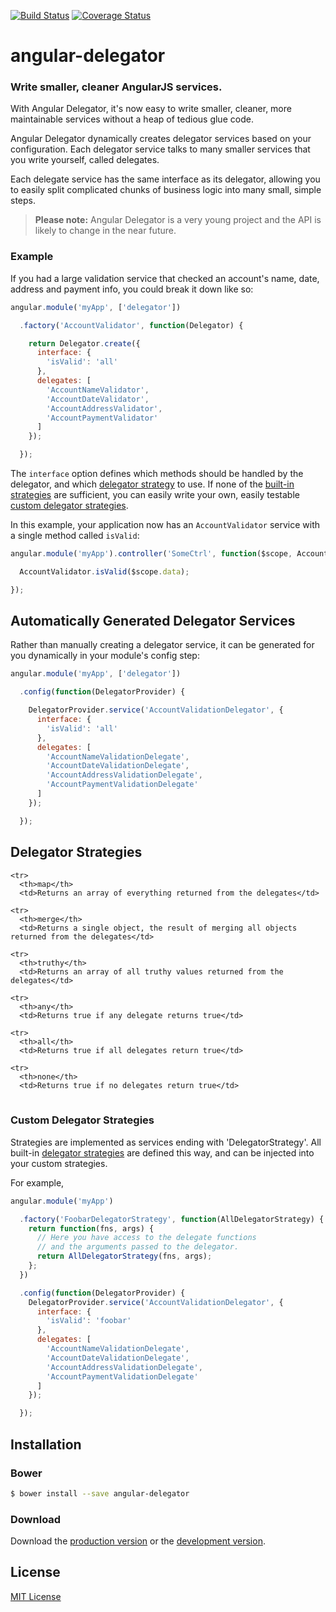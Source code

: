 [![Build Status](https://secure.travis-ci.org/markdalgleish/angular-delegator.png?branch=master)](https://travis-ci.org/markdalgleish/angular-delegator) [![Coverage Status](https://coveralls.io/repos/markdalgleish/angular-delegator/badge.png)](https://coveralls.io/r/markdalgleish/angular-delegator)

# angular-delegator

### Write smaller, cleaner AngularJS services.

With Angular Delegator, it's now easy to write smaller, cleaner, more maintainable services without a heap of tedious glue code.

Angular Delegator dynamically creates delegator services based on your configuration. Each delegator service talks to many smaller services that you write yourself, called delegates.

Each delegate service has the same interface as its delegator, allowing you to easily split complicated chunks of business logic into many small, simple steps.

> **Please note:** Angular Delegator is a very young project and the API is likely to change in the near future.

### Example

If you had a large validation service that checked an account's name, date, address and payment info, you could break it down like so:

```js
angular.module('myApp', ['delegator'])

  .factory('AccountValidator', function(Delegator) {

    return Delegator.create({
      interface: {
        'isValid': 'all'
      },
      delegates: [
        'AccountNameValidator',
        'AccountDateValidator',
        'AccountAddressValidator',
        'AccountPaymentValidator'
      ]
    });

  });
```

The `interface` option defines which methods should be handled by the delegator, and which [delegator strategy](#delegator-strategies) to use. If none of the [built-in strategies](#delegator-strategies) are sufficient, you can easily write your own, easily testable [custom delegator strategies](#custom-delegator-strategies).

In this example, your application now has an `AccountValidator` service with a single method called `isValid`:

```js
angular.module('myApp').controller('SomeCtrl', function($scope, AccountValidator) {

  AccountValidator.isValid($scope.data);

});
```

## Automatically Generated Delegator Services

Rather than manually creating a delegator service, it can be generated for you dynamically in your module's config step:

```js
angular.module('myApp', ['delegator'])

  .config(function(DelegatorProvider) {

    DelegatorProvider.service('AccountValidationDelegator', {
      interface: {
        'isValid': 'all'
      },
      delegates: [
        'AccountNameValidationDelegate',
        'AccountDateValidationDelegate',
        'AccountAddressValidationDelegate',
        'AccountPaymentValidationDelegate'
      ]
    });

  });
```

## Delegator Strategies

<table>

    <tr>
      <th>map</th>
      <td>Returns an array of everything returned from the delegates</td>

    <tr>
      <th>merge</th>
      <td>Returns a single object, the result of merging all objects returned from the delegates</td>

    <tr>
      <th>truthy</th>
      <td>Returns an array of all truthy values returned from the delegates</td>

    <tr>
      <th>any</th>
      <td>Returns true if any delegate returns true</td>

    <tr>
      <th>all</th>
      <td>Returns true if all delegates return true</td>

    <tr>
      <th>none</th>
      <td>Returns true if no delegates return true</td>

</table>

### Custom Delegator Strategies

Strategies are implemented as services ending with 'DelegatorStrategy'. All built-in [delegator strategies](#delegator-strategies) are defined this way, and can be injected into your custom strategies.

For example,

```js
angular.module('myApp')

  .factory('FoobarDelegatorStrategy', function(AllDelegatorStrategy) {
    return function(fns, args) {
      // Here you have access to the delegate functions
      // and the arguments passed to the delegator.
      return AllDelegatorStrategy(fns, args);
    };
  })

  .config(function(DelegatorProvider) {
    DelegatorProvider.service('AccountValidationDelegator', {
      interface: {
        'isValid': 'foobar'
      },
      delegates: [
        'AccountNameValidationDelegate',
        'AccountDateValidationDelegate',
        'AccountAddressValidationDelegate',
        'AccountPaymentValidationDelegate'
      ]
    });

  });
```

## Installation

### Bower

```bash
$ bower install --save angular-delegator
```

### Download

Download the [production version][min] or the [development version][max].

[min]: https://raw.github.com/markdalgleish/angular-delegator/master/dist/angular-delegator.min.js
[max]: https://raw.github.com/markdalgleish/angular-delegator/master/dist/angular-delegator.js

## License

[MIT License](http://markdalgleish.mit-license.org)
